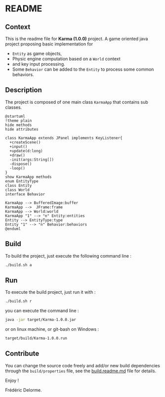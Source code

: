 # README

## Context

This is the readme file for **Karma (1.0.0)** project.
A game oriented java project proposing basic implementation for

- `Entity` as game objects,
- Physic engine computation based on a `World` context
- and key input processing.
- Some `Behavior` can be added to the `Entity` to process some common behaviors.

## Description

The project is composed of one main class `KarmaApp` that contains sub classes.

```plantuml
@startuml
!theme plain
hide methods
hide attributes

class KarmaApp extends JPanel implements KeyListener{
  +createScene()
  +input()
  +update(d:long)
  +draw()
  -init(args:String[])
  -dispose()
  -loop()
}
show KarmaApp methods 
enum EntityType
class Entity
class World
interface Behavior

KarmaApp --> BufferedImage:buffer
KarmaApp -->  JFrame:frame
KarmaApp --> World:world
KarmaApp "1" --> "n" Entity:entities
Entity --> EntityType:type
Entity "1" --> "n" Behavior:behaviors
@enduml
```

## Build

To build the project, just execute the following command line :

```bash
./build.sh a
```

## Run

To execute the build project, just run it with :

```bash
./build.sh r
```

you can execute the command line :

```bash
java -jar target/Karma-1.0.0.jar
```

or on linux machine, or git-bash on Windows :

```bash
target/build/Karma-1.0.0.run
```

## Contribute

You can change the source code freely and add/or new build dependencies through the `build/properties` file, see the [build.readme.md](./build.readme.md) file for details.

Enjoy !

Frédéric Delorme.
